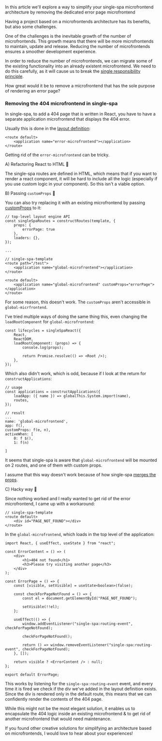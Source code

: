 In this article we'll explore a way to simplify your single-spa microfrontend architecture by removing the dedicated error page microfrontend

Having a project based on a microfrontends architecture has its benefits, but also some challenges.

One of the challenges is the inevitable growth of the number of microfrontends. This growth means that there will be more microfrontends to maintain, update and release. Reducing the number of microfrontends ensures a smoother development experience.

In order to reduce the number of microfrontends, we can migrate some of the existing functionality into an already existent microfrontend. We need to do this carefully, as it will cause us to break the [single responsibility principle](https://en.wikipedia.org/wiki/Single-responsibility_principle).

How great would it be to remove a microfrontend that has the sole purpose of rendering an error page?

### Removing the 404 microfrontend in single-spa

In single-spa, to add a 404 page that is written in React, you have to have a separate application microfrontend that displays the 404 error.

Usually this is done in the [layout definition](https://single-spa.js.org/docs/layout-definition/#default-routes-404-not-found):

```tsx
<route default>
    <application name="error-microfrontend"></application>
</route>
```

Getting rid of the `error-microfrontend` can be tricky.

A) Refactoring React to HTML 🙅

The single-spa routes are defined in HTML, which means that if you want to render a react component, it will be hard to include all the logic (especially if you use custom logic in your component). So this isn't a viable option.

B) Passing `customProps` 🙅

You can also try replacing it with an existing microfrontend by passing [customProps](https://single-spa.js.org/docs/building-applications/#custom-props) to it:

```tsx
// top-level layout engine API
const singleSpaRoutes = constructRoutes(template, {
    props: {
        errorPage: true
    },
    loaders: {},
});

...

// single-spa-template
<route path="/test">
    <application name="global-microfrontend"></application>
</route>

<route default>
    <application name="global-microfrontend" customProps="errorPage"></application>
</route>
```

For some reason, this doesn't work. The `customProps` aren't accessible in `global-micrfrontend`.

I've tried multiple ways of doing the same thing this, even changing the `loadRootComponent` for `global-microfrontend`:

```tsx
const lifecycles = singleSpaReact({
    React,
    ReactDOM,
    loadRootComponent: (props) => {
        console.log(props);

        return Promise.resolve(() => <Root />);
    },
});
```

Which also didn't work, which is odd, because if I look at the return for `constructApplications`:

```tsx
// usage
const applications = constructApplications({
    loadApp: ({ name }) => globalThis.System.import(name),
    routes,
});

// result
...
name: 'global-microfrontend',
app: f(),
customProps: f(e, n),
activeWhen: [
    0: f $(),
    1: f(n)

]
```

It seems that single-spa is aware that `global-microfrontend` will be mounted on 2 routes, and one of them with custom props.

I assume that this way doesn't work because of how single-spa [merges the props](https://single-spa.js.org/docs/layout-definition/#props).

C) Hacky way 🙋

Since nothing worked and I really wanted to get rid of the error microfrontend, I came up with a workaround:

```tsx
// single-spa-template
<route default>
    <div id="PAGE_NOT_FOUND"></div>
</route>
```

In the `global-microfrontend`, which loads in the top level of the application:

```tsx
import React, { useEffect, useState } from "react";

const ErrorContent = () => (
    <div>
        <h1>404 not found</h1>
        <h3>Please try visiting another page</h3>
    </div>
);

const ErrorPage = () => {
    const [visible, setVisible] = useState<boolean>(false);

    const checkForPageNotFound = () => {
        const el = document.getElementById("PAGE_NOT_FOUND");

        setVisible(!!el);
    };

    useEffect(() => {
        window.addEventListener("single-spa:routing-event", checkForPageNotFound);

        checkForPageNotFound();

        return () => window.removeEventListener("single-spa:routing-event", checkForPageNotFound);
    }, []);

    return visible ? <ErrorContent /> : null;
};

export default ErrorPage;
```

This works by listening for the `single-spa:routing-event` event, and every time it is fired we check if the div we've added in the layout definition exists. Since the div is rendered only in the default route, this means that we can confidently render the contents of the 404 page.

While this might not be the most elegant solution, it enables us to encapsulate the 404 logic inside an existing microfrontend & to get rid of another microfrontend that would need maintenance.

If you found other creative solutions for simplifying an architecture based on microfrontends, I would love to hear about your experiences!
